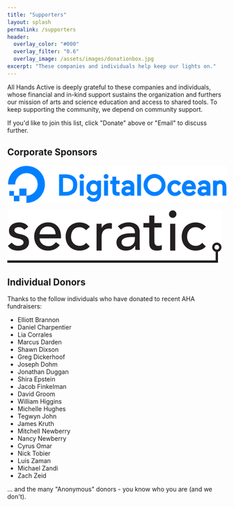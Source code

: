 ```yaml
---
title: "Supporters"
layout: splash
permalink: /supporters
header:
  overlay_color: "#000"
  overlay_filter: "0.6"
  overlay_image: /assets/images/donationbox.jpg
excerpt: "These companies and individuals help keep our lights on."
---
```


All Hands Active is deeply grateful to these companies and individuals,
whose financial and in-kind support sustains the organization and furthers
our mission of arts and science education and access to shared tools.
To keep supporting the community, we depend on community support.

If you'd like to join this list, click "Donate" above or "Email" to discuss further.

## Corporate Sponsors

![Digital Ocean Logo](/assets/images/DO_Logo_Horizontal_Blue.png)

![Secratic Logo](/assets/images/secratic.png)


## Individual Donors

Thanks to the follow individuals who have donated to recent AHA fundraisers:

- Elliott Brannon
- Daniel Charpentier
- Lia Corrales
- Marcus Darden
- Shawn Dixson
- Greg Dickerhoof
- Joseph Dohm
- Jonathan Duggan
- Shira Epstein
- Jacob Finkelman
- David Groom
- William Higgins
- Michelle Hughes
- Tegwyn John
- James Kruth
- Mitchell Newberry
- Nancy Newberry
- Cyrus Omar
- Nick Tobier
- Luis Zaman
- Michael Zandi
- Zach Zeid

... and the many "Anonymous" donors - you know who you are (and we don't).
